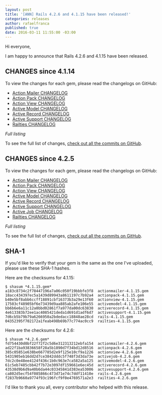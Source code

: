```yaml
---
layout: post
title: '[ANN] Rails 4.2.6 and 4.1.15 have been released!'
categories: releases
author: rafaelfranca
published: true
date: 2016-03-11 11:55:00 -03:00
---
```


Hi everyone,

I am happy to announce that Rails 4.2.6 and 4.1.15 have been released.

## CHANGES since 4.1.14

To view the changes for each gem, please read the changelogs on GitHub:

* [Action Mailer CHANGELOG](https://github.com/rails/rails/blob/v4.1.15/actionmailer/CHANGELOG.md)
* [Action Pack CHANGELOG](https://github.com/rails/rails/blob/v4.1.15/actionpack/CHANGELOG.md)
* [Action View CHANGELOG](https://github.com/rails/rails/blob/v4.1.15/actionview/CHANGELOG.md)
* [Active Model CHANGELOG](https://github.com/rails/rails/blob/v4.1.15/activemodel/CHANGELOG.md)
* [Active Record CHANGELOG](https://github.com/rails/rails/blob/v4.1.15/activerecord/CHANGELOG.md)
* [Active Support CHANGELOG](https://github.com/rails/rails/blob/v4.1.15/activesupport/CHANGELOG.md)
* [Railties CHANGELOG](https://github.com/rails/rails/blob/v4.1.15/railties/CHANGELOG.md)

*Full listing*

To see the full list of changes, [check out all the commits on
GitHub](https://github.com/rails/rails/compare/v4.1.14.2...v4.1.15).

## CHANGES since 4.2.5

To view the changes for each gem, please read the changelogs on GitHub:

* [Action Mailer CHANGELOG](https://github.com/rails/rails/blob/v4.2.6/actionmailer/CHANGELOG.md)
* [Action Pack CHANGELOG](https://github.com/rails/rails/blob/v4.2.6/actionpack/CHANGELOG.md)
* [Action View CHANGELOG](https://github.com/rails/rails/blob/v4.2.6/actionview/CHANGELOG.md)
* [Active Model CHANGELOG](https://github.com/rails/rails/blob/v4.2.6/activemodel/CHANGELOG.md)
* [Active Record CHANGELOG](https://github.com/rails/rails/blob/v4.2.6/activerecord/CHANGELOG.md)
* [Active Support CHANGELOG](https://github.com/rails/rails/blob/v4.2.6/activesupport/CHANGELOG.md)
* [Active Job CHANGELOG](https://github.com/rails/rails/blob/v4.2.6/activejob/CHANGELOG.md)
* [Railties CHANGELOG](https://github.com/rails/rails/blob/v4.2.6/railties/CHANGELOG.md)

*Full listing*

To see the full list of changes, [check out all the commits on
GitHub](https://github.com/rails/rails/compare/v4.2.5.2...v4.2.6).

## SHA-1

If you'd like to verify that your gem is the same as the one I've uploaded,
please use these SHA-1 hashes.

Here are the checksums for 4.1.15:

```
$ shasum *4.1.15.gem*
a183c8734c2f78447196a7a06c050f19bbbfe3f8  actionmailer-4.1.15.gem
18acc434397ec5a1439d89943a8611197c7b92a4  actionpack-4.1.15.gem
b40e5bf8abb6ccff18891cbf16373b3a29e13f60  actionview-4.1.15.gem
17503cf48905bf6e73439d9aa885ab2afe106e55  activemodel-4.1.15.gem
bb6b6e6a11c12a0bbd02861f7a977da00dc63830  activerecord-4.1.15.gem
4e613383b72ee1ac4085421deda1d691d1adf6d7  activesupport-4.1.15.gem
7d6cb5b79b79a6266950a2bdedacc18848ae28cd  rails-4.1.15.gem
04352395f702172a1feab498b69b77c774ac0cc9  railties-4.1.15.gem
```

Here are the checksums for 4.2.6:

```
$ shasum *4.2.6.gem*
fd754430d0bf22f72f2c5d6e312313212ebfa154  actionmailer-4.2.6.gem
ad22f1ba93836658f28a5b1890d7f34bd12d8516  actionpack-4.2.6.gem
385c05851e638be667785d2e9f125e10cf9a1226  actionview-4.2.6.gem
5431905eb16dd2d7ce3842dddc5f748f3d3da73e  activejob-4.2.6.gem
7dc2c0e48ee4124f436c1b0c963e7ca582a5a125  activemodel-4.2.6.gem
61c5eb7485cbb42f7b72e3097df159661e6ec45d  activerecord-4.2.6.gem
43538d9b6d9a40b6da44c03345841d383ea53006  activesupport-4.2.6.gem
ca802d5ecf54f085866c473d71e74c7ddf11410e  rails-4.2.6.gem
f2837b9660a9774f93c196fcf9f0e4769571a2e3  railties-4.2.6.gem
```

I'd like to thank you all, every contributor who helped with this release.
